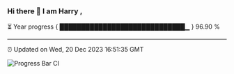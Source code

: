 ### Hi there 👋 I am Harry , 

⏳ Year progress { █████████████████████████████▁ } 96.90 %

---

⏰ Updated on Wed, 20 Dec 2023 16:51:35 GMT

![Progress Bar CI](https://github.com/duykhang68/duykhang68/workflows/Progress%20Bar%20CI/badge.svg)
